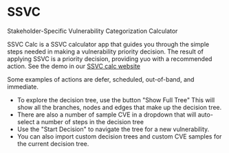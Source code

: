 # SSVC
Stakeholder-Specific Vulnerability Categorization Calculator

SSVC Calc is a SSVC calculator app that guides you through the simple steps needed in making
a vulnerability priority decision.  The result of applying SSVC is a priority decision,
providing yuo with a recommended action. See the demo in our [SSVC calc website](https://democert.org/ssvc/)

Some examples of actions are 
defer, scheduled, out-of-band, and immediate.

* To explore the decision tree, use the button "Show Full Tree" This will show all the branches, nodes and edges that make up the decision tree.
* There are also a number of sample CVE in a dropdown that will auto-select a number of steps in the decision tree
* Use the "Start Decision" to navigate the tree for a new vulnerability.
* You can also import custom decision trees and custom CVE samples for the current decision tree.



